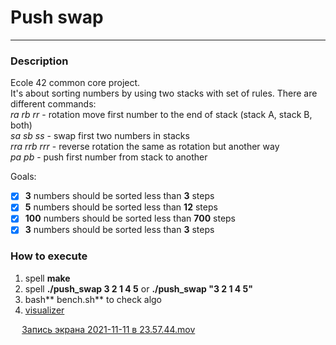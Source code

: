  # Push swap   
 --- 
 ### Description   
   
Ecole 42 common core project.   
It&#39;s about sorting numbers by using two stacks with set of rules. There are different commands:    
*ra rb rr* - rotation move first number to the end of stack (stack A, stack B, both)   
*sa sb ss* - swap first two numbers in stacks   
*rra rrb rrr* - reverse rotation the same as rotation but another way   
*pa pb* - push first number from stack to another   
   
Goals:   
- [x] **3** numbers should be sorted less than **3** steps    
- [x] **5** numbers should be sorted less than **12** steps   
- [x] **100** numbers should be sorted less than **700** steps   
- [x] **3** numbers should be sorted less than **3** steps   
 ### How to execute   
1. spell **make**   
1. spell **./push\_swap 3 2 1 4 5** or **./push\_swap &#34;3 2 1 4 5&#34;**    
1. bash** bench.sh**  to check algo   
1. [visualizer](https://github.com/o-reo/push_swap_visualizer)    
   
   
  [Запись экрана 2021-11-11 в 23.57.44.mov](files/%D1%80%D0%B0%D0%BD%D0%B0%202021-11-11%20%D0%B2%2023.57.44.mov)    
